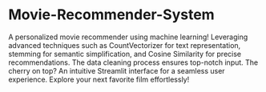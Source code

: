 # Movie-Recommender-System
A personalized movie recommender using machine learning! Leveraging advanced techniques such as CountVectorizer for text representation, stemming for semantic simplification, and Cosine Similarity for precise recommendations. The data cleaning process ensures top-notch input. The cherry on top? An intuitive Streamlit interface for a seamless user experience. Explore your next favorite film effortlessly!
